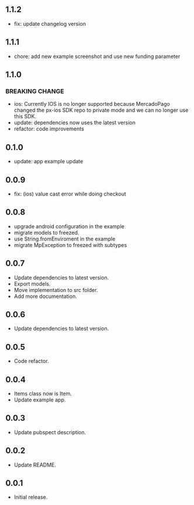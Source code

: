 ## 1.1.2
- fix: update changelog version
## 1.1.1
- chore: add new example screenshot and use new funding parameter
## 1.1.0

### BREAKING CHANGE
- ios: Currently IOS is no longer supported because MercadoPago changed the px-ios SDK repo to private mode and we can no longer use this SDK.
- update: dependencies now uses the latest version
- refactor: code improvements

## 0.1.0
- update: app example update
## 0.0.9
- fix: (ios) value cast error while doing checkout
## 0.0.8
- upgrade android configuration in the example
- migrate models to freezed.
- use String.fromEnviroment in the example
- migrate MpException to freezed with subtypes
## 0.0.7

* Update dependencies to latest version.
* Export models.
* Move implementation to src folder.
* Add more documentation.

## 0.0.6

* Update dependencies to latest version.
## 0.0.5

* Code refactor.
## 0.0.4

* Items class now is Item.
* Update example app.
## 0.0.3

* Update pubspect description.
## 0.0.2

* Update README.
## 0.0.1

* Initial release.
